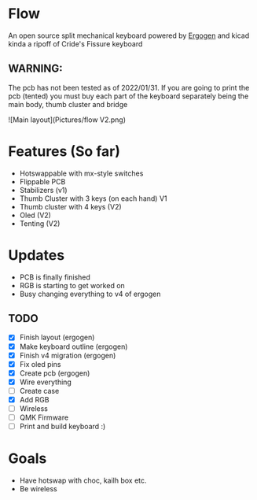 # Flow
An open source split mechanical keyboard powered by [Ergogen](https://github.com/ergogen/ergogen) and kicad
kinda a ripoff of Cride's Fissure keyboard
## WARNING:
The pcb has not been tested as of 2022/01/31. 
If you are going to print the pcb (tented) you must buy each part of the keyboard separately being the main body, thumb cluster and bridge

![Main layout](Pictures/flow V2.png)

# Features (So far)
- Hotswappable with mx-style switches
- Flippable PCB
- Stabilizers (v1)
- Thumb Cluster with 3 keys (on each hand) V1
- Thumb cluster with 4 keys (V2)
- Oled (V2)
- Tenting (V2)

# Updates
- PCB is finally finished 
- RGB is starting to get worked on
- Busy changing everything to v4 of ergogen
## TODO
- [x] Finish layout (ergogen)
- [x] Make keyboard outline (ergogen) 
- [x] Finish v4 migration (ergogen)
- [x] Fix oled pins
- [x] Create pcb (ergogen)
- [x] Wire everything
- [ ] Create case  
- [x] Add RGB
- [ ] Wireless
- [ ] QMK Firmware
- [ ] Print and build keyboard :)

# Goals
- Have hotswap with choc, kailh box etc.
- Be wireless
